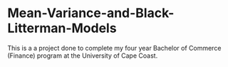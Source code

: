 # Mean-Variance-and-Black-Litterman-Models
This is a a project done to complete my four year Bachelor of Commerce (Finance) program at the University of Cape Coast. 
